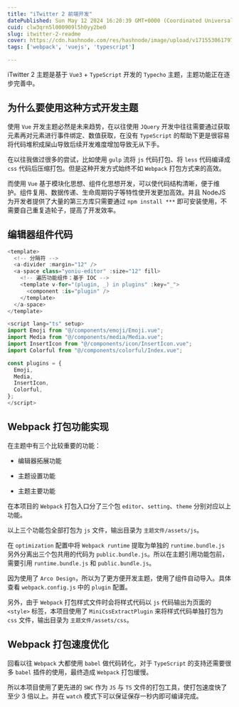 ```yaml
---
title: "iTwitter 2 前端开发"
datePublished: Sun May 12 2024 16:20:39 GMT+0000 (Coordinated Universal Time)
cuid: clw3qrn5l000909l5h0yy2be0
slug: itwitter-2-readme
cover: https://cdn.hashnode.com/res/hashnode/image/upload/v1715530617972/d0c3ff5a-d251-4b23-a782-75d489e16dd1.png
tags: ['webpack', 'vuejs', 'typescript']

---
```


iTwitter 2 主题是基于 `Vue3` + `TypeScript` 开发的 `Typecho` 主题，主题功能正在逐步完善中。

## 为什么要使用这种方式开发主题

使用 `Vue` 开发主题必然是未来趋势，在以往使用 `JQuery` 开发中往往需要通过获取元素再对元素进行事件绑定、数值获取，在没有 `TypeScript` 的帮助下更是很容易将代码堆积成屎山导致后续开发难度增加导致无从下手。

在以往我做过很多的尝试，比如使用 `gulp` 流将 `js` 代码打包、将 `less` 代码编译成 `css` 代码后压缩打包。但是这种开发方式始终不如 `Webpack` 打包方式来的高效。

而使用 `Vue` 基于模块化思想、组件化思想开发，可以使代码结构清晰，便于维护。组件复用、数据传递、生命周期钩子等特性使开发更加高效。并且 NodeJS 为开发者提供了大量的第三方库只需要通过 `npm install ***` 即可安装使用，不需要自己重复造轮子，提高了开发效率。

## 编辑器组件代码

```typescript
<template>
  <!-- 分隔符 -->
  <a-divider :margin="12" />
  <a-space class="yoniu-editor" :size="12" fill>
    <!-- 遍历功能组件：基于 IOC -->
    <template v-for="(plugin, _) in plugins" :key="_">
      <component :is="plugin" />
    </template>
  </a-space>
</template>

<script lang="ts" setup>
import Emoji from "@/components/emoji/Emoji.vue";
import Media from "@/components/media/Media.vue";
import InsertIcon from "@/components/icon/InsertIcon.vue";
import Colorful from "@/components/colorful/Index.vue";

const plugins = {
  Emoji,
  Media,
  InsertIcon,
  Colorful,
};
</script>
```

## Webpack 打包功能实现

在主题中有三个比较重要的功能：

* 编辑器拓展功能
    
* 主题设置功能
    
* 主题主要功能
    

在本项目的 `Webpack` 打包入口分了三个包 `editor`、`setting`、`theme` 分别对应以上功能。

以上三个功能包全部打包为 `js` 文件，输出目录为 `主题文件/assets/js`。

在 `optimization` 配置中将 `Webpack runtime` 提取为单独的 `runtime.bundle.js` 另外分离出三个包共用的代码为 `public.bundle.js`。所以在主题引用功能包前，需要引用 `runtime.bundle.js` 和 `public.bundle.js`。

因为使用了 `Arco Design`，所以为了更方便开发主题，使用了组件自动导入。具体查看 `webpack.config.js` 中的 `plugin` 配置。

另外，由于 `Webpack` 打包样式文件时会将样式代码以 `js` 代码输出为页面的 `<style>` 标签，本项目使用了 `MiniCssExtractPlugin` 来将样式代码单独打包为 `css` 文件，输出目录为 `主题文件/assets/css`。

## Webpack 打包速度优化

回看以往 `Webpack` 大都使用 `babel` 做代码转化，对于 `TypeScript` 的支持还需要很多 `babel` 插件的使用，最终造成 `Webpack` 打包缓慢。

所以本项目使用了更先进的 `SWC` 作为 `JS` 与 `TS` 文件的打包工具，使打包速度快了至少 3 倍以上。并在 `watch` 模式下可以保证保存一秒内即可编译完成。